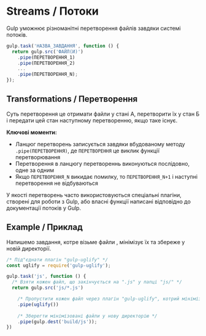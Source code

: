 # Streams / Потоки

Gulp уможнює різноманітні перетворення файлів завдяки системі потоків.

```js
gulp.task('НАЗВА_ЗАВДАННЯ', function () {
  return gulp.src('ФАЙЛ(И)')
    .pipe(ПЕРЕТВОРЕННЯ_1)
    .pipe(ПЕРЕТВОРЕННЯ_2)
    ...
    .pipe(ПЕРЕТВОРЕННЯ_N);
});
```

## Transformations / Перетворення
Суть перетворення це отримати файли у стані А, перетворити їх у стан Б і передати цей стан наступному перетворенню, якщо таке існує.


**Ключові моменти:**
* Ланцюг перетворень записується завдяки вбудованому методу `.pipe(ПЕРЕТВОРЕННЯ)`, де `ПЕРЕТВОРЕННЯ` це виклик функції перетворювання
* Перетворення в ланцюгу перетвореннь виконуються послідовно, одне за одним
* Якщо `ПЕРЕТВОРЕННЯ_N` викидає помилку, то `ПЕРЕТВОРЕННЯ_N+1` і наступні перетворення не відбуваються

У якості перетворень часто використовуються спеціальні плагіни, створені для роботи з Gulp, або власні функції написані відповідно до документації потоків у Gulp.

## Example / Приклад
Напишемо завдання, котре візьме файли , мінімізує їх та збереже у новій директорії.

```js
/* Під"єднати плагін "gulp-uglify" */
const uglify = require('gulp-uglify');

gulp.task('js', function () {
  /* Взяти кожен файл, що закінчується на ".js" у папці "js/" */
  return gulp.src('js/*.js')

    /* Пропустити кожен файл через плагін "gulp-uglify", котрий мінімізує JavaScript */
    .pipe(uglify())
    
    /* Зберегти мінімізовані файли у нову директорію */
    .pipe(gulp.dest('build/js'));
})
```

